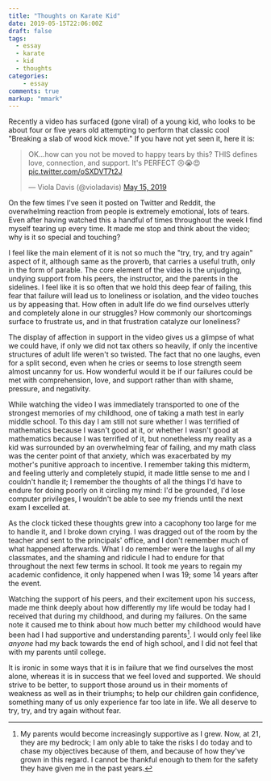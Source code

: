 ```yaml
---
title: "Thoughts on Karate Kid"
date: 2019-05-15T22:06:00Z
draft: false
tags:
  - essay
  - karate
  - kid
  - thoughts
categories:
    - essay
comments: true
markup: "mmark"
---
```


Recently a video has surfaced (gone viral) of a young kid, who looks to be about
four or five years old attempting to perform that classic cool "Breaking a slab
of wood kick move." If you have not yet seen it, here it is:

<blockquote class="twitter-tweet tw-align-center" data-lang="en"><p lang="en" dir="ltr">OK...how can you not be moved to happy tears by this? THIS defines love, connection, and support. It&#39;s PERFECT 😣😭😍 <a href="https://t.co/oSXDVT7t2J">pic.twitter.com/oSXDVT7t2J</a></p>&mdash; Viola Davis (@violadavis) <a href="https://twitter.com/violadavis/status/1128699479547236352?ref_src=twsrc%5Etfw">May 15, 2019</a></blockquote>
<script async src="https://platform.twitter.com/widgets.js" charset="utf-8"></script>


On the few times I've seen it posted on Twitter and Reddit, the overwhelming
reaction from people is extremely emotional, lots of tears. Even after having
watched this a handful of times throughout the week I find myself tearing up
every time. It made me stop and think about the video; why is it so special and
touching?

I feel like the main element of it is not so much the "try, try, and try again"
aspect of it, although same as the proverb, that carries a useful truth, only in
the form of parable. The core element of the video is the unjudging, undying
support from his peers, the instructor, and the parents in the sidelines. I feel
like it is so often that we hold this deep fear of failing, this fear that
failure will lead us to loneliness or isolation, and the video touches us by
appeasing that. How often in adult life do we find ourselves utterly and
completely alone in our struggles? How commonly our shortcomings surface to
frustrate us, and in that frustration catalyze our loneliness?

The display of affection in support in the video gives us a glimpse of what we
could have, if only we did not tax others so heavily, if only the incentive
structures of adult life weren't so twisted. The fact that no one laughs, even
for a split second, even when he cries or seems to lose strength seem almost
uncanny for us. How wonderful would it be if our failures could be met with
comprehension, love, and support rather than with shame, pressure, and
negativity.

While watching the video I was immediately transported to one of the strongest
memories of my childhood, one of taking a math test in early middle school. To
this day I am still not sure whether I was terrified of mathematics because I
wasn't good at it, or whether I wasn't good at mathematics because I was
terrified of it, but nonetheless my reality as a kid was surrounded by an
overwhelming fear of failing, and my math class was the center point of that
anxiety, which was exacerbated by my mother's punitive approach to incentive. I
remember taking this midterm, and feeling utterly and completely stupid, it made
little sense to me and I couldn't handle it; I remember the thoughts of all the
things I'd have to endure for doing poorly on it circling my mind: I'd be
grounded, I'd lose computer privileges, I wouldn't be able to see my friends
until the next exam I excelled at.

As the clock ticked these thoughts grew into
a cacophony too large for me to handle it, and I broke down crying. I was
dragged out of the room by the teacher and sent to the principals' office, and
I don't remember much of what happened afterwards. What I do remember were the
laughs of all my classmates, and the shaming and ridicule I had to endure for
that throughout the next few terms in school. It took me years to regain my
academic confidence, it only happened when I was 19; some 14 years after the
event.

Watching the support of his peers, and their excitement upon his success, made
me think deeply about how differently my life would be today had I received that
during my childhood, and during my failures. On the same note it caused me to
think about how much better my childhood would have been had I had supportive
and understanding parents[^1]. I would only feel like _anyone_ had my back
towards the end of high school, and I did not feel that with my parents until
college.

It is ironic in some ways that it is in failure that we find ourselves the most
alone, whereas it is in success that we feel loved and supported. We should
strive to be better, to support those around us in their moments of weakness as
well as in their triumphs; to help our children gain confidence, something many
of us only experience far too late in life. We all deserve to try, try, and try
again without fear.

[^1]: My parents would become increasingly supportive as I grew. Now, at 21, they are my bedrock; I am only able to take the risks I do today and to chase my objectives because of them, and because of how they've grown in this regard. I cannot be thankful enough to them for the safety they have given me in the past years.
